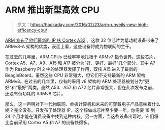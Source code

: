 # ARM 推出新型高效 CPU

> 原文：<https://hackaday.com/2016/02/23/arm-unveils-new-high-efficency-cpu/>

[ARM 宣布了他们最新的 IP 核 Cortex A32](https://www.arm.com/about/newsroom/new-ultra-efficient-arm-cortex-a32-processor-expands-embedded-and-iot-portfolio.php) 。这款 32 位芯片为低功耗设备带来了 ARMv8-A 架构的优势，表面上看，这些设备将成为物联网的主干。

在过去的几年里，ARM CPUs 已经牢牢地扎根于 ARMv7 指令世界。这些芯片，Cortex A5、A7、A9、A15 和 A17 被分为“好、更好、最好”几个部分，其中 A7 作为 Raspberry Pi 2 中的处理器发挥了作用，双核 A15 进入了最新的 BeagleBoard。虽然这些 CPU 非常强大，但它们不支持最新的 ARM 架构 ARMv8。在过去的几年里，仅有的采用 v8 架构的 ARM 处理器被划分为“更好”和“最好”两类。虽然 A53、A57 和 A72 芯片非常强大，但在此次发布之前，还没有低功耗的 ARMv8 芯片。

那么，这一声明对下一代物联网、单板计算机和未来的可穿戴电子产品意味着什么呢？完全没有。只发布了处理器 IP，这个核做成芯片至少要一年。你需要 18 到 24 个月才能在消费设备中找到这种内核。另一方面，当这些设备出现时，它们将比当前采用 Cortex A5 和 A7 的设备快得多。